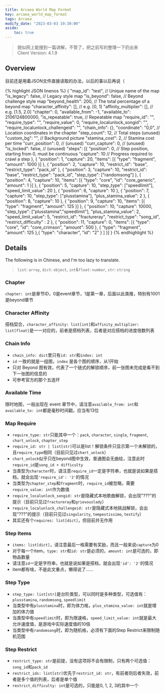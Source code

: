 ```yaml
---
title: Arcaea World Map Format
key: arcaea_world_map_format
tags: Arcaea
modify_date: "2023-03-03 19:30:00"
aside:
    toc: true
---
```


> 貌似网上能搜到一篇讲解，不管了，把之前写的整理一下扔出来  
> Client Version: 4.1.9

## Overview

目前还是用着JSON文件直接读取的办法，以后的事以后再说（

<!--more-->

{% highlight JSON linenos %}
{
    "map_id": "test",  // Unique name of the map
    "is_legacy": false,  // Legacy style map
    "is_beyond": false,  // Beyond challenge style map
    "beyond_health": 200,  // The total percentage of a beyond map
    "character_affinity": [],  // e.g. [0, 1]
    "affinity_multiplier": [],  // e.g. [1.5, 2.0]
    "chapter": 0,
    "available_from": -1,
    "available_to": 2106124800000,
    "is_repeatable": true,  // Repeatable map
    "require_id": "",
    "require_type": "",
    "require_value": 0,
    "require_localunlock_songid": "",
    "require_localunlock_challengeid": "",
    "chain_info": {},
    "coordinate": "0,0",  // Location coordinates in the chapter
    "step_count": 12,  // Total steps (unused)
    "custom_bg": "",  // Background picture
    "stamina_cost": 2,  // Stamina cost per time
    "curr_position": 0,  // (unused)
    "curr_capture": 0,  // (unused)
    "is_locked": false,  // (unused)
    "steps": [{
        "position": 0,  // Step position, starting from 0, must be continuous
        "capture": 10  // Progress required to crawl a step
    }, {
        "position": 1,
        "capture": 20,
        "items": [{
            "type": "fragment",
            "amount": 1000
        }]
    }, {
        "position": 2,
        "capture": 10,
        "restrict_id": "base",
        "restrict_type": "pack_id"
    }, {
        "position": 3,
        "capture": 10,
        "restrict_id": "base",
        "restrict_type": "pack_id",
        "step_type": ["randomsong"]
    }, {
        "position": 4,
        "capture": 10,
        "items": [{
            "type": "core",
            "id": "core_generic",
            "amount": 1
        }]
    }, {
        "position": 5,
        "capture": 10,
        "step_type": ["speedlimit"],
        "speed_limit_value": 20
    }, {
        "position": 6,
        "capture": 10
    }, {
        "position": 7,
        "capture": 10,
        "step_type": ["plusstamina"],
        "plus_stamina_value": 2
    }, {
        "position": 8,
        "capture": 10
    }, {
        "position": 9,
        "capture": 10,
        "items": [{
            "type": "fragment",
            "amount": 125
        }]
    }, {
        "position": 10,
        "capture": 10000,
        "step_type": ["plusstamina","speedlimit"],
        "plus_stamina_value": 2,
        "speed_limit_value": 5,
        "restrict_id": "fractureray",
        "restrict_type": "song_id",
        "restrict_difficulty" : 2
    }, {
        "position": 11,
        "capture": 0,
        "items": [{
            "type": "core",
            "id": "core_crimson",
            "amount": 500
        }, {
            "type": "fragment",
            "amount": 125
        },{
            "type": "character",
            "id": "2"
        }
        ]
    }]
}
{% endhighlight %}

## Details

The following is in Chinese, and I'm too lazy to translate.

> `list`: `array`, `dict`: `object`, `int`&`float`: `number`, `str`: `string`

### Chapter

`chapter: int`是章节ID，0是event章节，1是第一章，后面以此类推，特别有1001是beyond章节

### Character Affinity

搭档契合，`character_affinity: list[int]`和`affinity_multiplier: list[float]`是一一对应的，前者是搭档列表，后者是对应搭档的进度倍数列表

### Chain Info

- `chain_info: dict`里只有`id: str`和`index: int`
- `id` 一致的就是一组图，`index` 是各个图的顺序，从1开始
- 只对 Beyond 图有效，代表了一个链式的解锁顺序，前一张图未完成是看不到下一张图的信息的
- 可参考官方的那个五连环

### Available Time

限时地图，一般出现在 event 章节中，请注意`available_from: int`和`available_to: int`都是毫秒时间戳，应当有13位

### Map Require

- `require_type: str`只能其中一个：`pack`, `character`, `single`, `fragment`, `chart_unlock`, `chapter_step`
- `require_id: str | list[str]`可以是list！解锁条件只显示第一个未解锁的，且`require_type`相同（目前只见过`chart_unlock`）
- `chart_unlock`似乎只在beyond图中生效，普通图会无曲绘，注意此时`require_id`是`song_id + difficulty`
- 当类型为`character`时，请注意`require_id`一定是字符串，也就是说如果是搭档，就会出现`'require_id': '2'`的情况
- 当类型为`chapter_step`和`fragment`时，`require_id`被忽略，需要`require_value: int`作为数值
- `require_localunlock_songid: str`是隐藏式本地歌曲解锁，会出现"???"的提示（目前只见过`fractureray`和`grievouslady`）
- `require_localunlock_challengeid: str`是隐藏式本地挑战解锁，会出现"???"的提示（目前只见过`singularity`, `tempestissimo`, `testify`）
- 其实还有个`requires: list[dict]`，但目前并无作用

### Step Items

- `items: list[dict]`，请注意最后一格需要有奖励，而且一般来说`capture`为0
- 对于每一个item，`type: str`和`id: str`是必须的，`amount: int`是可选的，即物品数量
- 请注意`id`一定是字符串，也就是说如果是搭档，就会出现`'id': '2'`的情况
- item都有啥，不是此文重点，懒得说了……

### Step Type

- `step_type: list[str]`是台阶类型，可以同时是多种类型，可选值有：`plusstamina`, `randomsong`, `speedlimit`
- 当类型中有`plusstamina`时，即为体力格，`plus_stamina_value: int`就是增加的体力值
- 当类型中有`speedlimit`时，即为限速格，`speed_limit_value: int`就是最大允许速度值，是游戏中实际速度值的10倍
- 当类型中有`randomsong`时，即为随机格，必须有下面的Step Restrict来限制随机范围

### Step Restrict

- `restrict_type: str`是前提，没有这项将不会有限制，只有两个可选值：`song_id`和`pack_id`
- `restrict_ids: list[str]`优先于`restrict_id: str`，有前者则后者失效，前者是多个值的列表，后者是单个值
- `restrict_difficulty: int`是可选的，只能是0, 1, 2, 3的其中一个
